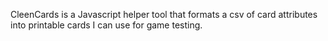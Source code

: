 CleenCards is a Javascript helper tool that formats a csv of card attributes into printable cards I can use for game testing.